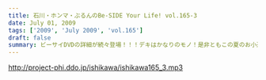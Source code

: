```yaml
---
title: 石川・ホンマ・ぶるんのBe-SIDE Your Life! vol.165-3
date: July 01, 2009
tags: ['2009', 'July 2009', 'vol.165']
draft: false
summary: ビーサイDVDの詳細が続々登場！！！デキはかなりのモノ！是非ともこの夏のお小遣いを貯めておいて欲しい一品です。NAMAE
---
```


http://project-phi.ddo.jp/ishikawa/ishikawa165_3.mp3
